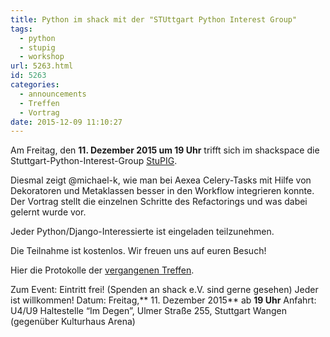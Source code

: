 ```yaml
---
title: Python im shack mit der "STUttgart Python Interest Group"
tags:
  - python
  - stupig
  - workshop
url: 5263.html
id: 5263
categories:
  - announcements
  - Treffen
  - Vortrag
date: 2015-12-09 11:10:27
---
```


Am Freitag, den **11\. Dezember 2015 um 19 Uhr** trifft sich im shackspace die Stuttgart-Python-Interest-Group [StuPIG](http://stupig.org/).

Diesmal zeigt @michael-k, wie man bei Aexea Celery-Tasks mit Hilfe von Dekoratoren und Metaklassen besser in den Workflow integrieren konnte. Der Vortrag stellt die einzelnen Schritte des Refactorings und was dabei gelernt wurde vor.

Jeder Python/Django-Interessierte ist eingeladen teilzunehmen.

Die Teilnahme ist kostenlos.
Wir freuen uns auf euren Besuch!

Hier die Protokolle der [vergangenen Treffen](https://github.com/shackspace/stupig-protokolle).

Zum Event:
Eintritt frei! (Spenden an shack e.V. sind gerne gesehen) Jeder ist willkommen!
Datum: Freitag,** 11\. Dezember 2015** ab **19 Uhr**
Anfahrt: U4/U9 Haltestelle “Im Degen”, Ulmer Straße 255, Stuttgart Wangen (gegenüber Kulturhaus Arena)